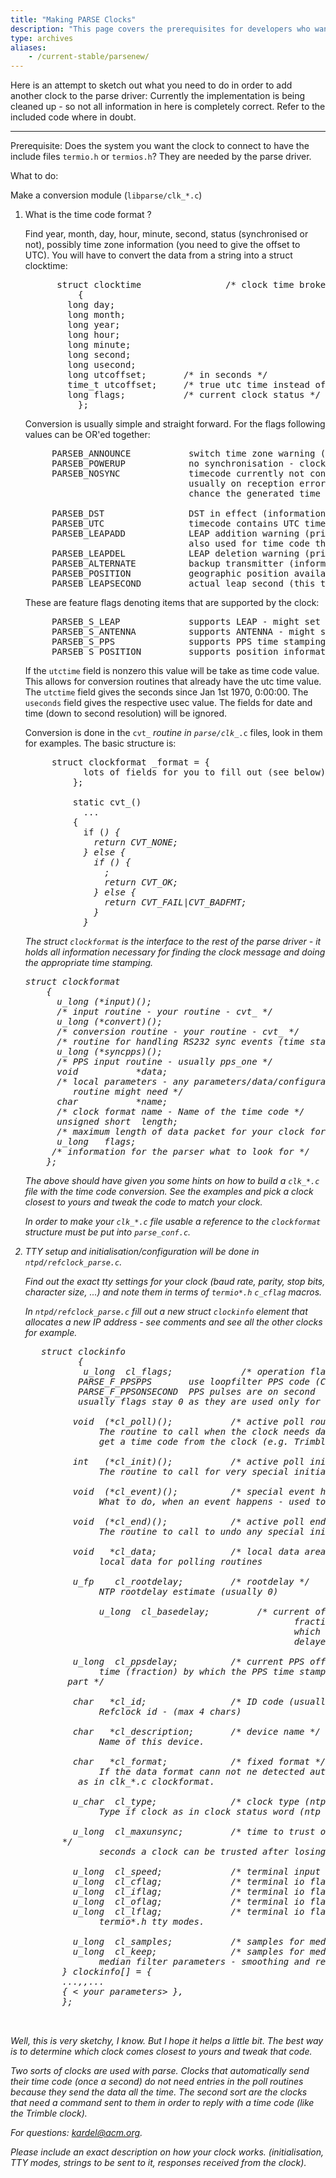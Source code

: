 ```yaml
---
title: "Making PARSE Clocks"
description: "This page covers the prerequisites for developers who want to add another clock to the parse driver."
type: archives
aliases:
    - /current-stable/parsenew/
---
```


Here is an attempt to sketch out what you need to do in order to add another clock to the parse driver: Currently the implementation is being cleaned up - so not all information in here is completely correct. Refer to the included code where in doubt.

* * *

Prerequisite: Does the system you want the clock to connect to have the include files <code>termio.h</code> or <code>termios.h</code>? They are needed by the parse driver.

What to do:

Make a conversion module (`libparse/clk_*.c`)

1.  What is the time code format ?

    Find year, month, day, hour, minute, second, status (synchronised or not), possibly time zone information (you need to give the offset to UTC). You will have to convert the data from a string into a struct clocktime:

    <pre>      struct clocktime                /* clock time broken up from time code */
              {
        	long day;
        	long month;
        	long year;
        	long hour;
        	long minute;
        	long second;
        	long usecond;
        	long utcoffset;       /* in seconds */
        	time_t utcoffset;     /* true utc time instead of date/time */
        	long flags;           /* current clock status */
              };
    </pre>

    Conversion is usually simple and straight forward. For the flags following values can be OR'ed together:

    <pre>     PARSEB_ANNOUNCE           switch time zone warning (informational only)
         PARSEB_POWERUP            no synchronisation - clock confused (must set then)
         PARSEB_NOSYNC             timecode currently not confirmed (must set then)
                                   usually on reception error when there is still a
                                   chance the generated time is still ok.

         PARSEB_DST                DST in effect (informational only)
         PARSEB_UTC                timecode contains UTC time (informational only)
         PARSEB_LEAPADD            LEAP addition warning (prior to leap happening - must set when imminent)
        			               also used for time code that do not encode the direction (as this is currently the default).
         PARSEB_LEAPDEL            LEAP deletion warning (prior to leap happening - must set when imminent)
         PARSEB_ALTERNATE          backup transmitter (informational only)
         PARSEB_POSITION           geographic position available (informational only)
         PARSEB_LEAPSECOND         actual leap second (this time code is the leap second - informational only)
    </pre>

    These are feature flags denoting items that are supported by the clock:

    <pre>     PARSEB_S_LEAP             supports LEAP - might set PARSEB_LEAP
         PARSEB_S_ANTENNA          supports ANTENNA - might set PARSEB_ALTERNATE
         PARSEB_S_PPS              supports PPS time stamping
         PARSEB_S_POSITION         supports position information (GPS)
    </pre>

    If the <code>utctime</code> field is nonzero this value will be take as time code value. This allows for conversion routines that already have the utc time value. The <code>utctime</code> field gives the seconds since Jan 1st 1970, 0:00:00. The <code>useconds</code> field gives the respective usec value. The fields for date and time (down to second resolution) will be ignored.

    Conversion is done in the <code>cvt_*</code> routine in <code>parse/clk_*.c</code> files, look in them for examples. The basic structure is:

    <pre>     struct clockformat <yourclock>_format = {
               lots of fields for you to fill out (see below)
             };

             static cvt_<yourclock>()
               ...
             {
               if (<I do not recognize my time code>) {
                 return CVT_NONE;
               } else {
                 if (<conversion into clockformat is ok>) {
                   <set all necessary flags>;
                   return CVT_OK;
                 } else {
                   return CVT_FAIL|CVT_BADFMT;
                 }
               }
    </pre>

    The struct <code>clockformat</code> is the interface to the rest of the parse driver - it holds all information necessary for finding the clock message and doing the appropriate time stamping.

    <pre>struct clockformat
        {
          u_long (*input)();
          /* input routine - your routine - cvt_<yourclock> */
          u_long (*convert)();
          /* conversion routine - your routine - cvt_<yourclock> */
          /* routine for handling RS232 sync events (time stamps) - usually sync_simple */
          u_long (*syncpps)();
          /* PPS input routine - usually pps_one */
          void           *data;
          /* local parameters - any parameters/data/configuration info your conversion
             routine might need */
          char           *name;
          /* clock format name - Name of the time code */
          unsigned short  length;
          /* maximum length of data packet for your clock format */
          u_long   flags;
         /* information for the parser what to look for */
        };
    </pre>

    The above should have given you some hints on how to build a `clk_*.c` file with the time code conversion. See the examples and pick a clock closest to yours and tweak the code to match your clock.

    In order to make your `clk_*.c` file usable a reference to the <code>clockformat</code> structure must be put into `parse_conf.c`.

2. TTY setup and initialisation/configuration will be done in `ntpd/refclock_parse.c`.

   Find out the exact tty settings for your clock (baud rate, parity, stop bits, character size, ...) and note them in terms of `termio*.h` `c_cflag` macros.

   In `ntpd/refclock_parse.c` fill out a new struct <code>clockinfo</code> element that allocates a new IP address - see comments and see all the other clocks for example.

    <pre>   struct clockinfo
             {
              u_long  cl_flags;             /* operation flags (io modes) */
        	 PARSE_F_PPSPPS       use loopfilter PPS code (CIOGETEV)
        	 PARSE_F_PPSONSECOND  PPS pulses are on second
        	 usually flags stay 0 as they are used only for special setups

            void  (*cl_poll)();           /* active poll routine */
                 The routine to call when the clock needs data sent to it in order to
                 get a time code from the clock (e.g. Trimble clock)

            int   (*cl_init)();           /* active poll init routine */
                 The routine to call for very special initializations.

            void  (*cl_event)();          /* special event handling (e.g. reset clock) */
                 What to do, when an event happens - used to re-initialize clocks on timeout.

            void  (*cl_end)();            /* active poll end routine */
                 The routine to call to undo any special initialisation (free memory/timers)

            void   *cl_data;              /* local data area for "poll" mechanism */
                 local data for polling routines

            u_fp    cl_rootdelay;         /* rootdelay */
                 NTP rootdelay estimate (usually 0)

        	     u_long  cl_basedelay;         /* current offset - unsigned l_fp
                                                      fractional part (fraction) by
                                                      which the RS232 time code is
                                                      delayed from the actual time. */

            u_long  cl_ppsdelay;          /* current PPS offset - unsigned l_fp fractional
                 time (fraction) by which the PPS time stamp is delayed (usually 0)
           part */

            char   *cl_id;                /* ID code (usually "DCF") */
                 Refclock id - (max 4 chars)

            char   *cl_description;       /* device name */
                 Name of this device.

            char   *cl_format;            /* fixed format */
                 If the data format cann not ne detected automatically this is the name
        	 as in clk_*.c clockformat.

            u_char  cl_type;              /* clock type (ntp control) */
                 Type if clock as in clock status word (ntp control messages) - usually 0

            u_long  cl_maxunsync;         /* time to trust oscillator after losing synch
          */
                 seconds a clock can be trusted after losing synchronisation.

            u_long  cl_speed;             /* terminal input & output baudrate */
            u_long  cl_cflag;             /* terminal io flags */
            u_long  cl_iflag;             /* terminal io flags */
            u_long  cl_oflag;             /* terminal io flags */
            u_long  cl_lflag;             /* terminal io flags */
                 termio*.h tty modes.

            u_long  cl_samples;           /* samples for median filter */
            u_long  cl_keep;              /* samples for median filter to keep */
                 median filter parameters - smoothing and rejection of bad samples
          } clockinfo[] = {
          ...,<other clocks>,...
          { < your parameters> },
          };

        </pre>

Well, this is very sketchy, I know. But I hope it helps a little bit. The best way is to determine which clock comes closest to yours and tweak that code.

Two sorts of clocks are used with parse. Clocks that automatically send their time code (once a second) do not need entries in the poll routines because they send the data all the time. The second sort are the clocks that need a command sent to them in order to reply with a time code (like the Trimble clock).

For questions: [kardel@acm.org](mailto:%20kardel@acm.org).

Please include an exact description on how your clock works. (initialisation, TTY modes, strings to be sent to it, responses received from the clock).
